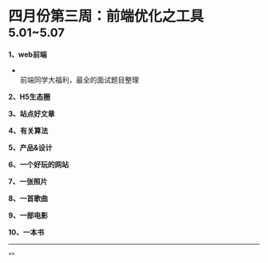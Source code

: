 
# 四月份第三周：前端优化之工具 <small>5.01~5.07</small>

__1、web前端__    
    
- []()   
 前端同学大福利，最全的面试题目整理
 
__2、H5生态圈__      

 
__3、站点好文章__    


__4、有关算法__     


__5、产品&设计__        


__6、一个好玩的网站__


__7、一张照片__   
 

__8、一首歌曲__  


__9、一部电影__   
 

__10、一本书__ 



-------------------

“”

